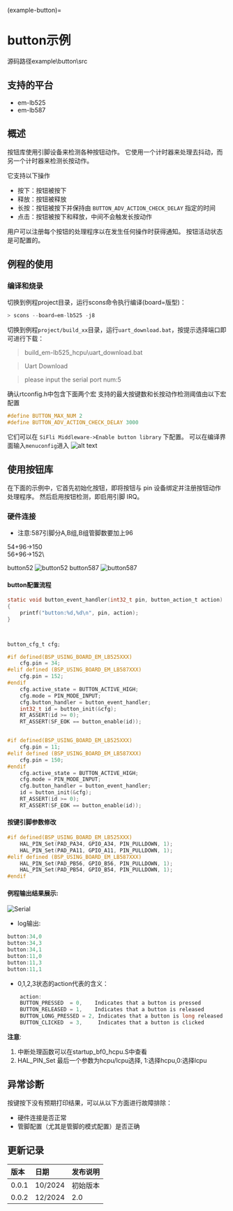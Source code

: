 (example-button)=

# button示例
源码路径example\button\src
## 支持的平台
* em-lb525
* em-lb587


## 概述
按钮库使用引脚设备来检测各种按钮动作。 它使用一个计时器来处理去抖动，而另一个计时器来检测长按动作。

它支持以下操作
- 按下：按钮被按下
- 释放：按钮被释放
- 长按：按钮被按下并保持由 `BUTTON_ADV_ACTION_CHECK_DELAY` 指定的时间
- 点击：按钮被按下和释放，中间不会触发长按动作

用户可以注册每个按钮的处理程序以在发生任何操作时获得通知。 按钮活动状态是可配置的。
## 例程的使用
### 编译和烧录

切换到例程project目录，运行scons命令执行编译(board=版型)：
```c
> scons --board=em-lb525 -j8
```
切换到例程`project/build_xx`目录，运行`uart_download.bat`，按提示选择端口即可进行下载：

> build_em-lb525_hcpu\uart_download.bat

>Uart Download

>please input the serial port num:5

确认rtconfig.h中包含下面两个宏
支持的最大按键数和长按动作检测阈值由以下宏配置
```c
#define BUTTON_MAX_NUM 2
#define BUTTON_ADV_ACTION_CHECK_DELAY 3000
```
它们可以在 `SiFli Middleware->Enable button library` 下配置。 可以在编译界面输入`menuconfig`进入
![alt text](assets/button_menu.png)






## 使用按钮库
在下面的示例中，它首先初始化按钮，即将按钮与 pin 设备绑定并注册按钮动作处理程序。 然后启用按钮检测，即启用引脚 IRQ。
### 硬件连接
* 注意:587引脚分A,B组,B组管脚数要加上96

54+96->150\
56+96->152\

button52
![button52](./assets/button_Schematic_52.png)
button587
![button587](./assets/button_Schematic_587.png)


#### button配置流程
```c
static void button_event_handler(int32_t pin, button_action_t action)
{
    printf("button:%d,%d\n", pin, action);
}



button_cfg_t cfg;

#if defined(BSP_USING_BOARD_EM_LB525XXX)
    cfg.pin = 34;
#elif defined (BSP_USING_BOARD_EM_LB587XXX)
    cfg.pin = 152;
#endif
    cfg.active_state = BUTTON_ACTIVE_HIGH;
    cfg.mode = PIN_MODE_INPUT;
    cfg.button_handler = button_event_handler;
    int32_t id = button_init(&cfg);
    RT_ASSERT(id >= 0);
    RT_ASSERT(SF_EOK == button_enable(id));


#if defined(BSP_USING_BOARD_EM_LB525XXX)
    cfg.pin = 11;
#elif defined (BSP_USING_BOARD_EM_LB587XXX)
    cfg.pin = 150;
#endif
    cfg.active_state = BUTTON_ACTIVE_HIGH;
    cfg.mode = PIN_MODE_INPUT;
    cfg.button_handler = button_event_handler;
    id = button_init(&cfg);
    RT_ASSERT(id >= 0);
    RT_ASSERT(SF_EOK == button_enable(id));
```
#### 按键引脚参数修改

```c
#if defined(BSP_USING_BOARD_EM_LB525XXX)
    HAL_PIN_Set(PAD_PA34, GPIO_A34, PIN_PULLDOWN, 1);
    HAL_PIN_Set(PAD_PA11, GPIO_A11, PIN_PULLDOWN, 1);
#elif defined (BSP_USING_BOARD_EM_LB587XXX)
    HAL_PIN_Set(PAD_PB56, GPIO_B56, PIN_PULLDOWN, 1);
    HAL_PIN_Set(PAD_PB54, GPIO_B54, PIN_PULLDOWN, 1);
#endif

```

#### 例程输出结果展示:
![Serial](./assets/button_Serial_print.png)
* log输出:

```c
button:34,0
button:34,3
button:34,1
button:11,0
button:11,3
button:11,1
```

* 0,1,2,3状态的action代表的含义：
```c
    action:
    BUTTON_PRESSED  = 0,    Indicates that a button is pressed
    BUTTON_RELEASED = 1,    Indicates that a button is released
    BUTTON_LONG_PRESSED = 2, Indicates that a button is long released
    BUTTON_CLICKED  = 3,     Indicates that a button is clicked
```
**注意**: 
1. 中断处理函数可以在startup_bf0_hcpu.S中查看
2.  HAL_PIN_Set 最后一个参数为hcpu/lcpu选择, 1:选择hcpu,0:选择lcpu 

## 异常诊断
按键按下没有预期打印结果，可以从以下方面进行故障排除：
* 硬件连接是否正常
* 管脚配置（尤其是管脚的模式配置）是否正确 



## 更新记录
|版本 |日期   |发布说明 |
|:---|:---|:---|
|0.0.1 |10/2024 |初始版本 |
|0.0.2 |12/2024 |2.0 |
```
